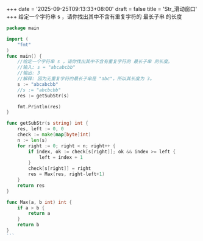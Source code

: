 +++
date = '2025-09-25T09:13:33+08:00'
draft = false
title = 'Str_滑动窗口'
+++
给定一个字符串 s ，请你找出其中不含有重复字符的 最长子串 的长度

````go
package main

import (
	"fmt"
)
func main() {
	//给定一个字符串 s ，请你找出其中不含有重复字符的 最长子串 的长度。
	//输入: s = "abcabcbb"
	//输出: 3
	//解释: 因为无重复字符的最长子串是 "abc"，所以其长度为 3。
	s := "abcabcbb"
	//s := "abcbcbb"
	res := getSubStr(s)

	fmt.Println(res)
}

func getSubStr(s string) int {
	res, left := 0, 0
	check := make(map[byte]int)
	n := len(s)
	for right := 0; right < n; right++ {
		if index, ok := check[s[right]]; ok && index >= left {
			left = index + 1
		}
		check[s[right]] = right
		res = Max(res, right-left+1)
	}
	return res
}

func Max(a, b int) int {
	if a > b {
		return a
	}
	return b
}
```